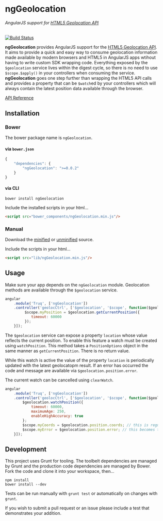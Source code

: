 # ngGeolocation

###### AngularJS support for [HTML5 Geolocation API](http://www.w3.org/TR/geolocation-API/)

[![Build Status](https://travis-ci.org/ninjatronic/ngGeolocation.png)](https://travis-ci.org/ninjatronic/ngGeolocation)

**ngGeolocation** provides AngularJS support for the [HTML5 Geolocation API](http://www.w3.org/TR/geolocation-API/). It aims to provide a quick and easy way to consume geolocation information made available by modern browsers and HTML5 in AngularJS apps wtihout having to write custom SDK wrapping code. Everything exposed by the `$geolocation` service lives within the digest cycle, so there is no need to use `$scope.$apply()` in your controllers when consuming the service. **ngGeolocation** goes one step further than wrapping the HTML5 API calls and provides a property that can be `$watch`ed by your controllers which will always contain the latest position data available through the browser.

[API Reference](https://github.com/ninjatronic/ngGeolocation/wiki/API-Reference)

## Installation

### Bower

The bower package name is `ngGeolocation`.

#### via `bower.json`

```javascript
{
    "dependencies": {
        "ngGeolocation": ">=0.0.2"
    }
}
```

#### via CLI

```
bower install ngGeolocation
```

Include the installed scripts in your html...

```html
<script src="bower_components/ngGeolocation.min.js"/>
```

### Manual

Download the [minified](https://github.com/ninjatronic/ngGeolocation/blob/v0.0.2/ngGeolocation.min.js) or [unminified](https://github.com/ninjatronic/ngGeolocation/blob/v0.0.2/ngGeolocation.js) source.

Include the scripts in your html...

```html
<script src="lib/ngGeolocation.min.js"/>
```

## Usage

Make sure your app depends on the `ngGeolocation` module. Geolocation methods are available through the `$geolocation` service.

```javascript
angular
    .module('Truq', ['ngGeolocation'])
    .controller('geolocCtrl', ['$geolocation', '$scope', function($geolocation, $scope) {
         $scope.myPosition = $geolocation.getCurrentPosition({
            timeout: 60000
         });
    }]);
```

The `$geolocation` service can expose a property `location` whose value reflects the current position. To enable this feature a watch must be created using `watchPosition`. This method takes a `PositionOptions` object in the same manner as `getCurrentPosition`. There is no return value.

While this watch is active the value of the property `location` is periodically updated with the latest geolocatopm result. If an error has occurred the code and message are available via `$geolocation.position.error`.

The current watch can be cancelled using `clearWatch`.

```javascript
angular
    .module('Truq', ['ngGeolocation'])
    .controller('geolocCtrl', ['$geolocation', '$scope', function($geolocation. $scope) {
        $geolocation.watchPosition({
            timeout: 60000,
            maximumAge: 250,
            enableHighAccuracy: true
        };
        $scope.myCoords = $geolocation.position.coords; // this is regularly updated
        $scope.myError = $geolocation.position.error; // this becomes truthy, and has 'code' and 'message' if an error occurs
    }]);
```

## Development

This project uses Grunt for tooling. The toolbelt dependencies are managed by Grunt and the production code dependencies are managed by Bower. Fork the code and clone it into your workspace, then...

```
npm install
bower install --dev
```

Tests can be run manually with `grunt test` or automatically on changes with `grunt`.

If you wish to submit a pull request or an issue please include a test that demonstrates your addition.
